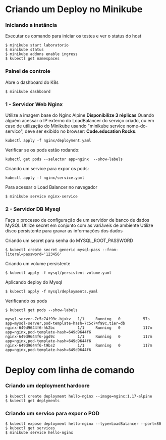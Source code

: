 # Criando um Deploy no Minikube

### Iniciando a instância
Executar os comando para iniciar os testes e ver o status do host
```
$ minikube start laboratorio
$ minikube status
$ minikube addons enable ingress
$ kubectl get namespaces
```

### Painel de controle
Abre o dashboard do K8s
```
$ minikube dashboard
```

### 1 - Servidor Web Nginx
Utilize a imagem base do Nginx Alpine **Disponibilize 3 réplicas**
Quando alguém acessar o IP externo do LoadBalancer do serviço criado, ou em caso de utilização do Minikube usando "minikube service nome-do-servico", deve ser exibido no browser: **Code.education Rocks**.

```
kubectl apply -f nginx/deployment.yaml
```

Verificar se os pods estão rodando:

```
kubectl get pods --selector app=nginx  --show-labels
```
Criando um service para expor os pods:
```
kubectl apply -f nginx/service.yaml
```

Para acessar o Load Balancer no navegador
```
$ minikube service nginx-service
```

### 2 - Servidor DB Mysql
Faça o processo de configuração de um servidor de banco de dados MySQL Utilize secret em conjunto com as variáveis de ambiente Utilize disco persistente para gravar as informações dos dados

Criando um secret para senha do MYSQL_ROOT_PASSWORD
```
$ kubectl create secret generic mysql-pass --from-literal=password='123456'
```

Criando um volume persistente
```
$ kubectl apply -f mysql/persistent-volume.yaml
```

Aplicando deploy do Mysql
```
$ kubectl apply -f mysql/deployments.yaml
```
Verificando os pods
```
$ kubectl get pods --show-labels

mysql-server-7c5c74f99c-bjxkv   1/1     Running   0          57s    app=mysql-server,pod-template-hash=7c5c74f99c,tier=db
nginx-649d9644f6-hk2bc          1/1     Running   0          117m   app=nginx,pod-template-hash=649d9644f6
nginx-649d9644f6-pgd9c          1/1     Running   0          117m   app=nginx,pod-template-hash=649d9644f6
nginx-649d9644f6-t9bs2          1/1     Running   0          117m   app=nginx,pod-template-hash=649d9644f6

```





# Deploy com linha de comando

### Criando um deployment hardcore
```
$ kubectl create deployment hello-nginx --image=nginx:1.17-alpine
$ kubectl get deplyments
```
### Criando um servico para expor o POD
```
$ kubectl expose deployment hello-nginx --type=LoadBalancer --port=80
$ kubectl get services
$ minikube service hello-nginx
```
